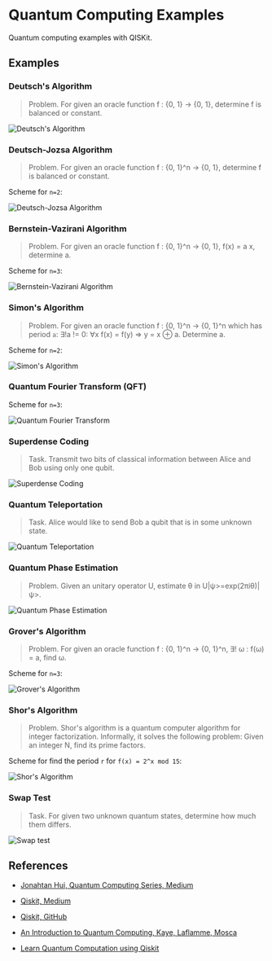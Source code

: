 # Quantum Computing Examples

Quantum computing examples with QISKit.

## Examples

### Deutsch's Algorithm

> Problem. For given an oracle function f : {0, 1} -> {0, 1}, determine f is balanced or constant.

![Deutsch's Algorithm](./images/01_deutsch.png)

### Deutsch-Jozsa Algorithm

> Problem. For given an oracle function f : {0, 1}^n -> {0, 1}, determine f is balanced or constant.

Scheme for `n=2`:

![Deutsch-Jozsa Algorithm](./images/02_deutsch_jozsa.png)

### Bernstein-Vazirani Algorithm

> Problem. For given an oracle function f : {0, 1}^n -> {0, 1}, f(x) = a x, determine a.

Scheme for `n=3`:

![Bernstein-Vazirani Algorithm](./images/03_bernstein_vazirani.png)

### Simon's Algorithm

> Problem. For given an oracle function f : {0, 1}^n -> {0, 1}^n which has period `a`: ∃!a != 0: ∀x f(x) = f(y) => y = x ⊕ a. Determine a.

Scheme for `n=2`:

![Simon's Algorithm](./images/04_simon.png)

### Quantum Fourier Transform (QFT)

Scheme for `n=3`:

![Quantum Fourier Transform](./images/05_qft.png)

### Superdense Coding

> Task. Transmit two bits of classical information between Alice and Bob using only one qubit.

![Superdense Coding](./images/a1_superdense_coding.png)

### Quantum Teleportation

> Task. Alice would like to send Bob a qubit that is in some unknown state.

![Quantum Teleportation](./images/a2_quantum_teleportation.png)

### Quantum Phase Estimation

> Problem. Given an unitary operator U, estimate θ in U|ψ>=exp(2πiθ)|ψ>.

![Quantum Phase Estimation](./images/a3_quantum_phase_estimation.png)

### Grover's Algorithm

> Problem. For given an oracle function f : {0, 1}^n -> {0, 1}^n, ∃! ω : f(ω) = a, find ω.

Scheme for `n=3`:

![Grover's Algorithm](./images/06_grovers_algorithm.png)

### Shor's Algorithm

> Problem. Shor's algorithm is a quantum computer algorithm for integer factorization. Informally, it solves the following problem: Given an integer N, find its prime factors.

Scheme for find the period `r` for `f(x) = 2^x mod 15`:

![Shor's Algorithm](./images/07_shors_algorithm.png)

### Swap Test

> Task. For given two unknown quantum states, determine how much them differs.

![Swap test](./images/c1_Swap_test.png)

## References

- [Jonahtan Hui, Quantum Computing Series, Medium](https://medium.com/@jonathan_hui/qc-quantum-computing-series-10ddd7977abd)

- [Qiskit, Medium](https://medium.com/qiskit)

- [Qiskit, GitHub](https://github.com/Qiskit/qiskit-terra)

- [An Introduction to Quantum Computing, Kaye, ‎Laflamme, Mosca](https://books.google.com.tr/books/about/An_Introduction_to_Quantum_Computing.html?id=8jwVDAAAQBAJ&source=kp_book_description&redir_esc=y)

- [Learn Quantum Computation using Qiskit](https://community.qiskit.org/textbook/)

